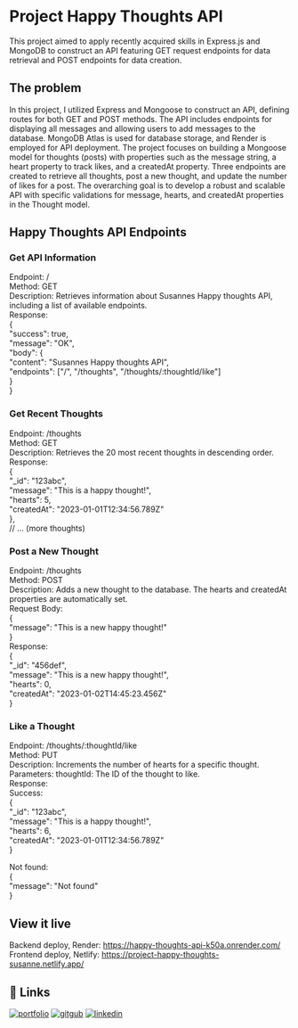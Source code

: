 # Project Happy Thoughts API

This project aimed to apply recently acquired skills in Express.js and MongoDB to construct an API featuring GET request endpoints for data retrieval and POST endpoints for data creation.

## The problem

In this project, I utilized Express and Mongoose to construct an API, defining routes for both GET and POST methods. The API includes endpoints for displaying all messages and allowing users to add messages to the database. MongoDB Atlas is used for database storage, and Render is employed for API deployment. The project focuses on building a Mongoose model for thoughts (posts) with properties such as the message string, a heart property to track likes, and a createdAt property. Three endpoints are created to retrieve all thoughts, post a new thought, and update the number of likes for a post. The overarching goal is to develop a robust and scalable API with specific validations for message, hearts, and createdAt properties in the Thought model.

## Happy Thoughts API Endpoints

### Get API Information

Endpoint: /  
Method: GET  
Description: Retrieves information about Susannes Happy thoughts API, including a list of available endpoints.  
Response:  
{  
"success": true,  
"message": "OK",  
"body": {  
"content": "Susannes Happy thoughts API",  
"endpoints": ["/", "/thoughts", "/thoughts/:thoughtId/like"]  
}  
}

### Get Recent Thoughts

Endpoint: /thoughts  
Method: GET  
Description: Retrieves the 20 most recent thoughts in descending order.  
Response:  
{  
"\_id": "123abc",  
"message": "This is a happy thought!",  
"hearts": 5,  
"createdAt": "2023-01-01T12:34:56.789Z"  
},  
// ... (more thoughts)

### Post a New Thought

Endpoint: /thoughts  
Method: POST  
Description: Adds a new thought to the database. The hearts and createdAt properties are automatically set.  
Request Body:  
{  
"message": "This is a new happy thought!"  
}  
Response:  
{  
"\_id": "456def",  
"message": "This is a new happy thought!",  
"hearts": 0,  
"createdAt": "2023-01-02T14:45:23.456Z"  
}

### Like a Thought

Endpoint: /thoughts/:thoughtId/like  
Method: PUT  
Description: Increments the number of hearts for a specific thought.  
Parameters: thoughtId: The ID of the thought to like.  
Response:  
Success:  
{  
"\_id": "123abc",  
"message": "This is a happy thought!",  
"hearts": 6,  
"createdAt": "2023-01-01T12:34:56.789Z"  
}

Not found:  
{  
"message": "Not found"  
}

## View it live

Backend deploy, Render: https://happy-thoughts-api-k50a.onrender.com/  
Frontend deploy, Netlify: https://project-happy-thoughts-susanne.netlify.app/

## 🔗 Links

[![portfolio](https://img.shields.io/badge/my_portfolio-1DA1F2?style=for-the-badge&logo=ko-fi&logoColor=white)](https://my-portfolio-susanne-ekenheim.netlify.app//) [![gitgub](https://img.shields.io/badge/github-000?style=for-the-badge&logo=github&logoColor=white)](https://github.com/smExlex) [![linkedin](https://img.shields.io/badge/linkedin-0A66C2?style=for-the-badge&logo=linkedin&logoColor=white)](https://www.linkedin.com/in/susanne-e-6915a087//)
